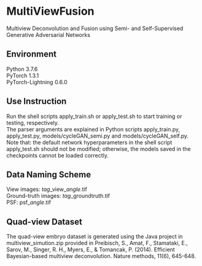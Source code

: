 # MultiViewFusion
Multiview Deconvolution and Fusion using Semi- and Self-Supervised Generative Adversarial Networks

## Environment
Python 3.7.6  
PyTorch 1.3.1  
PyTorch-Lightning 0.6.0  

## Use Instruction
Run the shell scripts apply_train.sh or apply_test.sh to start training or testing, respectively.  
The parser arguments are explained in Python scripts apply_train.py, apply_test.py, models/cycleGAN_semi.py and models/cycleGAN_self.py.  
Note that: the default network hyperparameters in the shell script apply_test.sh should not be modified; otherwise, the models saved in the checkpoints cannot be loaded correctly.  

## Data Naming Scheme
View images: *tag*\_view\_*angle*.tif   
Ground-truth images: *tag*\_groundtruth.tif  
PSF: psf\_*angle*.tif

## Quad-view Dataset
The quad-view embryo dataset is generated using the Java project in multiview_simution.zip provided in Preibisch, S., Amat, F., Stamataki, E., Sarov, M., Singer, R. H., Myers, E., & Tomancak, P. (2014). Efficient Bayesian-based multiview deconvolution. Nature methods, 11(6), 645-648.
